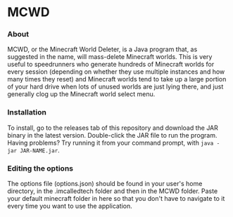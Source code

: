 # MCWD
### About
MCWD, or the Minecraft World Deleter, is a Java program that, as suggested in the name, will mass-delete Minecraft worlds.
This is very useful to speedrunners who generate hundreds of Minecraft worlds for every session (depending on whether they
use multiple instances and how many times they reset) and Minecraft worlds tend to take up a large portion of your hard
drive when lots of unused worlds are just lying there, and just generally clog up the Minecraft world select menu.
### Installation
To install, go to the releases tab of this repository and download the JAR binary in the latest version. Double-click the
JAR file to run the program. Having problems? Try running it from your command prompt, with `java -jar JAR-NAME.jar`.
### Editing the options
The options file (options.json) should be found in your user's home directory, in the .imcalledtech folder and then in the
MCWD folder. Paste your default minecraft folder in here so that you don't have to navigate to it every time you want to
use the application.